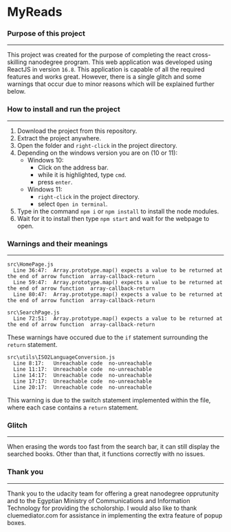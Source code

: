 # MyReads

### Purpose of this project
________________________________
This project was created for the purpose of completing the react cross-skilling nanodegree program. This web application was developed using ReactJS in version `16.8`.
This application is capable of all the required features and works great. However, there is a single glitch and some warnings that occur due to minor reasons which will be
explained further below.

### How to install and run the project
________________________________
1. Download the project from this repository.
2. Extract the project anywhere.
3. Open the folder and `right-click` in the project directory.
4. Depending on the windows version you are on (10 or 11):
   - Windows 10:
     - Click on the address bar.
     - while it is highlighted, type `cmd`.
     - press `enter`.
   - Windows 11:
     - `right-click` in the project directory.
     - select `Open in terminal`.
5. Type in the command `npm i` or `npm install` to install the node modules.
6. Wait for it to install then type `npm start` and wait for the webpage to open.

### Warnings and their meanings
________________________________
```
src\HomePage.js
  Line 36:47:  Array.prototype.map() expects a value to be returned at the end of arrow function  array-callback-return
  Line 59:47:  Array.prototype.map() expects a value to be returned at the end of arrow function  array-callback-return
  Line 80:47:  Array.prototype.map() expects a value to be returned at the end of arrow function  array-callback-return

src\SearchPage.js
  Line 72:51:  Array.prototype.map() expects a value to be returned at the end of arrow function  array-callback-return
```

These warnings have occured due to the `if` statement surrounding the `return` statement. 

```
src\utils\ISO2LanguageConversion.js
  Line 8:17:   Unreachable code  no-unreachable
  Line 11:17:  Unreachable code  no-unreachable
  Line 14:17:  Unreachable code  no-unreachable
  Line 17:17:  Unreachable code  no-unreachable
  Line 20:17:  Unreachable code  no-unreachable
 ```
 This warning is due to the switch statement implemented within the file, where each case contains a `return` statement. 
 
 ### Glitch
 ________________________________
 When erasing the words too fast from the search bar, it can still display the searched books. Other than that, it functions correctly with no issues.
 
 ### Thank you 
 ________________________________
 
 Thank you to the udacity team for offering a great nanodegree opprutunity and to the Egyptian Ministry of Communications and Information Technology for providing the scholorship. I would also like to thank cluemediator.com for assistance in implementing the extra feature of popup boxes. 
 


